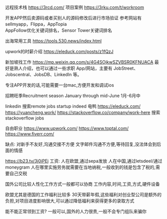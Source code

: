 
远程技术栈
https://3rcd.com/
项目案例
https://3rku.com/t/workroom

开发APP然后卖源码或者买别人的源码修改后进行市场验证
参考网站有sellmyapp，Flippa，AppTopia        
AppFollow优化关键词排名，Sensor Tower关键词排名

出海常用工具
https://tools.530.news/index.html

upwork的时薪介绍
https://eleduck.com/posts/z1fQzJ


新加坡找工作
https://mp.weixin.qq.com/s/4G4SOjkwSZVBSR0KFNUACA
最好是熟人介绍，也可以通过一些求职 App/网站，主要有 JobStreet、Jobscentral、JobsDB、LinkedIn 等。

专注APP开发的话,可能需要一台mac,方便开发和调试ios

招聘旺季Recruitment season   January through mid-June  1月-6月中

linkedin   搜索remote jobs startup
indeed
电鸭 https://eleduck.com/
https://yuancheng.work/
https://stackoverflow.co/company/work-here   搜索stackoverflow jobs

自由职业
https://www.upwork.com/
https://www.toptal.com/
https://www.fiverr.com/

缺点:
对新手不友好,沟通交接不方便
文字邮件沟通不方便,等待回复,没法体会到后面的情感

https://b23.tv/3j0iPEj
工资:
人在欧盟,通过sepa发放
人在中国,通过letsdeel/通过moneygram
人在哪里实施劳务就需要在当地纳税,一般收到的钱是包含了税的,需要自己交税

国外公司比较人性化工作方式一般都可以协商
工作内容,时间,工资,方式,硬件设备

欧盟尤其是德国的工作福利比较多
30天带薪年假,这些福利对创业型公司是额外的负担,对项目进度影响很大,可以通过降低福利来获得更多的录取方式

能不能正常领到工资?
一般可以,国外的人力很贵,一般不会专门组队来骗你